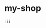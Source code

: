 # my-shop
i[](https://github.com/woshilll/my-shop/blob/master/image/my-shop1.png)
i[](https://github.com/woshilll/my-shop/blob/master/image/my-shop2.png)
i[](https://github.com/woshilll/my-shop/blob/master/image/my-shop3.png)
